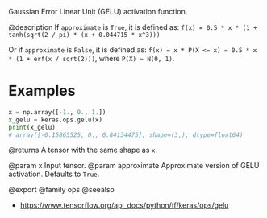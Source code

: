 Gaussian Error Linear Unit (GELU) activation function.

@description
If `approximate` is `True`, it is defined as:
`f(x) = 0.5 * x * (1 + tanh(sqrt(2 / pi) * (x + 0.044715 * x^3)))`

Or if `approximate` is `False`, it is defined as:
`f(x) = x * P(X <= x) = 0.5 * x * (1 + erf(x / sqrt(2)))`,
where `P(X) ~ N(0, 1)`.

# Examples
```python
x = np.array([-1., 0., 1.])
x_gelu = keras.ops.gelu(x)
print(x_gelu)
# array([-0.15865525, 0., 0.84134475], shape=(3,), dtype=float64)
```

@returns
A tensor with the same shape as `x`.

@param x Input tensor.
@param approximate Approximate version of GELU activation. Defaults to `True`.

@export
@family ops
@seealso
+ <https://www.tensorflow.org/api_docs/python/tf/keras/ops/gelu>
